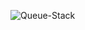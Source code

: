
![Queue-Stack](https://github.com/ifarshgar/C-Programming-Files/blob/master/Common%20Structures/qs.png)
